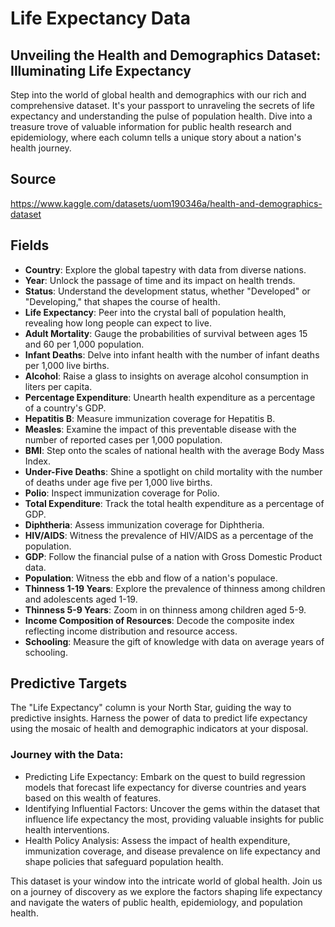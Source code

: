 # Life Expectancy Data

## Unveiling the Health and Demographics Dataset: Illuminating Life Expectancy

Step into the world of global health and demographics with our rich and comprehensive dataset. It's your passport to unraveling the secrets of life expectancy and understanding the pulse of population health. Dive into a treasure trove of valuable information for public health research and epidemiology, where each column tells a unique story about a nation's health journey.

## Source

https://www.kaggle.com/datasets/uom190346a/health-and-demographics-dataset

## Fields

* **Country**: Explore the global tapestry with data from diverse nations.
* **Year**: Unlock the passage of time and its impact on health trends.
* **Status**: Understand the development status, whether "Developed" or "Developing," that shapes the course of health.
* **Life Expectancy**: Peer into the crystal ball of population health, revealing how long people can expect to live.
* **Adult Mortality**: Gauge the probabilities of survival between ages 15 and 60 per 1,000 population.
* **Infant Deaths**: Delve into infant health with the number of infant deaths per 1,000 live births.
* **Alcohol**: Raise a glass to insights on average alcohol consumption in liters per capita.
* **Percentage Expenditure**: Unearth health expenditure as a percentage of a country's GDP.
* **Hepatitis B**: Measure immunization coverage for Hepatitis B.
* **Measles**: Examine the impact of this preventable disease with the number of reported cases per 1,000 population.
* **BMI**: Step onto the scales of national health with the average Body Mass Index.
* **Under-Five Deaths**: Shine a spotlight on child mortality with the number of deaths under age five per 1,000 live births.
* **Polio**: Inspect immunization coverage for Polio.
* **Total Expenditure**: Track the total health expenditure as a percentage of GDP.
* **Diphtheria**: Assess immunization coverage for Diphtheria.
* **HIV/AIDS**: Witness the prevalence of HIV/AIDS as a percentage of the population.
* **GDP**: Follow the financial pulse of a nation with Gross Domestic Product data.
* **Population**: Witness the ebb and flow of a nation's populace.
* **Thinness 1-19 Years**: Explore the prevalence of thinness among children and adolescents aged 1-19.
* **Thinness 5-9 Years**: Zoom in on thinness among children aged 5-9.
* **Income Composition of Resources**: Decode the composite index reflecting income distribution and resource access.
* **Schooling**: Measure the gift of knowledge with data on average years of schooling.


## Predictive Targets

The "Life Expectancy" column is your North Star, guiding the way to predictive insights. Harness the power of data to predict life expectancy using the mosaic of health and demographic indicators at your disposal.

### Journey with the Data:

* Predicting Life Expectancy: Embark on the quest to build regression models that forecast life expectancy for diverse countries and years based on this wealth of features.
* Identifying Influential Factors: Uncover the gems within the dataset that influence life expectancy the most, providing valuable insights for public health interventions.
* Health Policy Analysis: Assess the impact of health expenditure, immunization coverage, and disease prevalence on life expectancy and shape policies that safeguard population health.

This dataset is your window into the intricate world of global health. Join us on a journey of discovery as we explore the factors shaping life expectancy and navigate the waters of public health, epidemiology, and population health.